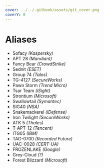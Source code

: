 ```yaml
---
cover: ../../.gitbook/assets/git_cover.png
coverY: 0
---
```


# Aliases

* Sofacy _(Kaspersky)_
* APT 28 _(Mandiant)_
* Fancy Bear _(CrowdStrike)_
* Sednit _(ESET)_
* Group 74 _(Talos)_
* TG-4127 _(SecureWorks)_
* Pawn Storm _(Trend Micro)_
* Tsar Team _(iSight)_
* Strontium _(Microsoft)_
* Swallowtail _(Symantec)_
* SIG40 _(NSA)_
* Snakemackerel _(iDefense)_
* Iron Twilight _(SecureWorks)_
* ATK 5 _(Thales)_
* T-APT-12 _(Tencent)_
* ITG05 _(IBM)_
* TAG-0700 _(Recorded Future)_
* UAC-0028 _(CERT-UA)_
* FROZENLAKE _(Google)_
* Grey-Cloud _(?)_
* Forest Blizzard _(Microsoft)_
